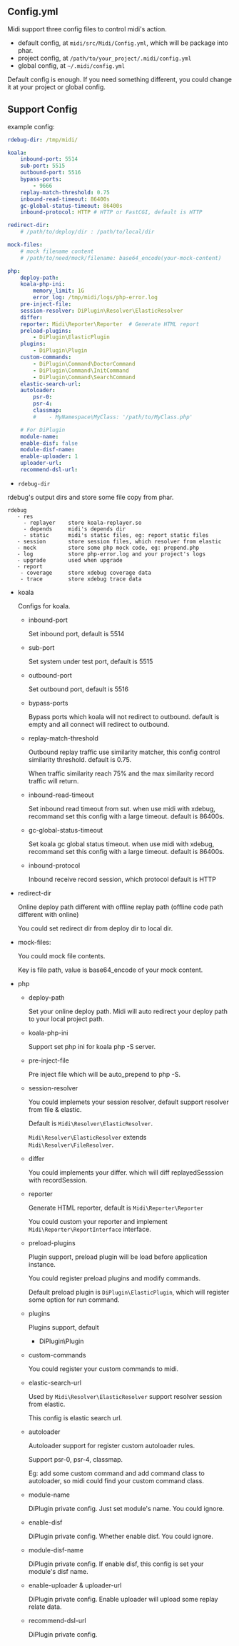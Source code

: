 ## Config.yml

Midi support three config files to control midi's action.

- default config, at `midi/src/Midi/Config.yml`, which will be package into phar.
- project config, at `/path/to/your_project/.midi/config.yml`
- global config, at `~/.midi/config.yml`

Default config is enough. If you need something different, you could change it at your project or global config.

## Support Config

example config:

```yml
rdebug-dir: /tmp/midi/

koala:
    inbound-port: 5514
    sub-port: 5515
    outbound-port: 5516
    bypass-ports:
        - 9666
    replay-match-threshold: 0.75
    inbound-read-timeout: 86400s
    gc-global-status-timeout: 86400s
    inbound-protocol: HTTP # HTTP or FastCGI, default is HTTP

redirect-dir:
    # /path/to/deploy/dir : /path/to/local/dir

mock-files:
    # mock filename content
    # /path/to/need/mock/filename: base64_encode(your-mock-content)

php:
    deploy-path:
    koala-php-ini:
        memory_limit: 1G
        error_log: /tmp/midi/logs/php-error.log
    pre-inject-file:
    session-resolver: DiPlugin\Resolver\ElasticResolver
    differ:
    reporter: Midi\Reporter\Reporter  # Generate HTML report
    preload-plugins:
        - DiPlugin\ElasticPlugin
    plugins:
        - DiPlugin\Plugin
    custom-commands:
        - DiPlugin\Command\DoctorCommand
        - DiPlugin\Command\InitCommand
        - DiPlugin\Command\SearchCommand
    elastic-search-url:
    autoloader:
        psr-0:
        psr-4:
        classmap:
        #    - MyNamespace\MyClass: '/path/to/MyClass.php'

    # For DiPlugin
    module-name:
    enable-disf: false
    module-disf-name:
    enable-uploader: 1
    uploader-url:
    recommend-dsl-url:
```

- `rdebug-dir`

rdebug's output dirs and store some file copy from phar.

```
rdebug
   - res
     - replayer    store koala-replayer.so
     - depends     midi's depends dir
     - static      midi's static files, eg: report static files
   - session       store session files, which resolver from elastic
   - mock          store some php mock code, eg: prepend.php
   - log           store php-error.log and your project's logs
   - upgrade       used when upgrade
   - report
    - coverage     store xdebug coverage data
    - trace        store xdebug trace data
```

- koala

    Configs for koala.

    - inbound-port

        Set inbound port, default is 5514

    - sub-port

        Set system under test port, default is 5515

    - outbound-port

        Set outbound port, default is 5516

    - bypass-ports

        Bypass ports which koala will not redirect to outbound. default is empty and all connect will redirect to outbound.

    - replay-match-threshold

        Outbound replay traffic use similarity matcher, this config control similarity threshold. default is 0.75.
      
        When traffic similarity reach 75% and the max similarity record traffic will return.

    - inbound-read-timeout
    
        Set inbound read timeout from sut. when use midi with xdebug, recommand set this config with a large timeout. default is 86400s.
    
    - gc-global-status-timeout

        Set koala gc global status timeout. when use midi with xdebug, recommand set this config with a large timeout. default is 86400s.

    - inbound-protocol
    
        Inbound receive record session, which protocol default is HTTP

- redirect-dir

    Online deploy path different with offline replay path (offline code path different with online)
    
    You could set redirect dir from deploy dir to local dir.

- mock-files:

    You could mock file contents.

    Key is file path, value is base64_encode of your mock content.

- php

    - deploy-path
      
        Set your online deploy path. Midi will auto redirect your deploy path to your local project path.

    - koala-php-ini
    
        Support set php ini for koala php -S server.

    - pre-inject-file

        Pre inject file which will be auto_prepend to php -S.

    - session-resolver
    
        You could implemets your session resolver, default support resolver from file & elastic.
  
        Default is `Midi\Resolver\ElasticResolver`.

        `Midi\Resolver\ElasticResolver` extends `Midi\Resolver\FileResolver`.

    - differ
    
        You could implements your differ. which will diff replayedSesssion with recordSession.

    - reporter

        Generate HTML reporter, default is `Midi\Reporter\Reporter`

        You could custom your reporter and implement `Midi\Reporter\ReportInterface` interface.

    - preload-plugins
    
        Plugin support, preload plugin will be load before application instance.

        You could register preload plugins and modify commands.

        Default preload plugin is `DiPlugin\ElasticPlugin`, which will register some option for run command.

    - plugins
    
        Plugins support, default

        - DiPlugin\Plugin

    - custom-commands
    
        You could register your custom commands to midi.

    - elastic-search-url

        Used by `Midi\Resolver\ElasticResolver` support resolver session from elastic.

        This config is elastic search url.

    - autoloader
      
        Autoloader support for register custom autoloader rules.

        Support psr-0, psr-4, classmap.
      
        Eg: add some custom command and add command class to autoloader, so midi could find your custom command class.

    - module-name

        DiPlugin private config. Just set module's name. You could ignore.

    - enable-disf

        DiPlugin private config. Whether enable disf. You could ignore.

    - module-disf-name

        DiPlugin private config. If enable disf, this config is set your module's disf name.

    - enable-uploader & uploader-url

        DiPlugin private config. Enable uploader will upload some replay relate data.

    - recommend-dsl-url

        DiPlugin private config.

